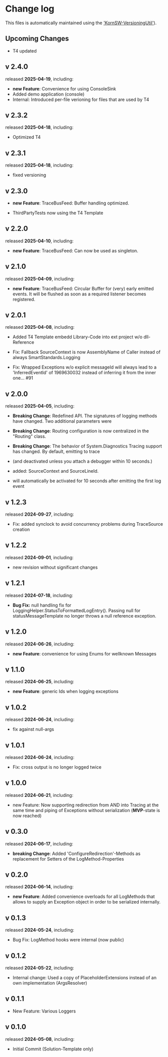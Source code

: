 # Change log

This files is automatically maintained using the ['KornSW-VersioningUtil'](https://github.com/KornSW/VersioningUtil)).

## Upcoming Changes

- T4 updated



## v 2.4.0
released **2025-04-19**, including:
 - **new Feature**: Convenience for using ConsoleSink
 - Added demo application (console)
 - Internal: Introduced per-file verioning for files that are used by T4



## v 2.3.2
released **2025-04-18**, including:
 - Optimized T4



## v 2.3.1

released **2025-04-18**, including:

 - fixed versioning

## v 2.3.0

- **new Feature**: TraceBusFeed: Buffer handling optimized.

- ThirdPartyTests now using the T4 Template

## v 2.2.0

released **2025-04-10**, including:

 - **new Feature**: TraceBusFeed: Can now be used as singleton.

## v 2.1.0

released **2025-04-09**, including:

 - **new Feature**: TraceBusFeed: Circular Buffer for (very) early emitted events. It will be flushed as soon as a required listener becomes
   registered.

## v 2.0.1

released **2025-04-08**, including:

 - Added T4 Template embedd Library-Code into ext project w/o dll-Reference
  
 - Fix: Fallback SourceContext is now AssemblyName of Caller instead of always SmartStandards.Logging
 
 - Fix: Wrapped Exceptions w/o explicit messageId will always lead to a 'InferredEventId' of 1969630032 instead of inferring it from the inner one... #91

## v 2.0.0

released **2025-04-05**, including:

 - **Breaking Change**: Redefined API. The signatures of logging methods have changed. Two additional parameters were
 
 - **Breaking Change**: Routing configuration is now centralized in the "Routing" class.

 - **Breaking Change**: The behavior of System.Diagnostics Tracing support has changed. By default, emitting to trace
 
 - (and deactivated unless you attach a debugger within 10 seconds.)
 
 - added: SourceContext and SourceLineId.
 
 - will automatically be activated for 10 seconds after emitting the first log event

## v 1.2.3

released **2024-09-27**, including:
 - Fix: added synclock to avoid concurrency problems during TraceSource creation



## v 1.2.2
released **2024-09-01**, including:
 - new revision without significant changes



## v 1.2.1
released **2024-07-18**, including:
 - **Bug Fix:** null handling fix for LoggingHelper.StatusToFormattedLogEntry(). Passing null for statusMessageTemplate no longer throws a null reference exception.



## v 1.2.0
released **2024-06-26**, including:
 - **new Feature**: convenience for using Enums for wellknown Messages



## v 1.1.0
released **2024-06-25**, including:
 - **new Feature**: generic Ids when logging exceptions



## v 1.0.2
released **2024-06-24**, including:
 - fix against null-args



## v 1.0.1

released **2024-06-24**, including:

 - Fix: cross output is no longer logged twice

## v 1.0.0

released **2024-06-21**, including:

 - new Feature: Now supporting redirection from AND into Tracing at the same time and piping of Exceptions without serialization (**MVP**-state is now reached)

## v 0.3.0

released **2024-06-17**, including:

 - **breaking Change**: Added 'ConfigureRedirection'-Methods as replacement for Setters of the LogMethod-Properties

## v 0.2.0

released **2024-06-14**, including:

 - **new Feature**: Added convenience overloads for all LogMethods that allows to supply an Exception object in order to be serialized internally.

## v 0.1.3

released **2024-05-24**, including:

 - Bug Fix: LogMethod hooks were internal (now public)

## v 0.1.2

released **2024-05-22**, including:

 - Internal change: Used a copy of PlaceholderExtensions instead of an own implementation (ArgsResolver)

## v 0.1.1

- New Feature: Various Loggers

## v 0.1.0

released **2024-05-08**, including:

 - Initial Commit (Solution-Template only)
